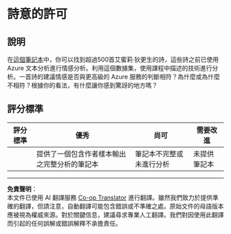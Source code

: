 <!--
CO_OP_TRANSLATOR_METADATA:
{
  "original_hash": "9d2a734deb904caff310d1a999c6bd7a",
  "translation_date": "2025-08-29T22:38:19+00:00",
  "source_file": "6-NLP/3-Translation-Sentiment/assignment.md",
  "language_code": "mo"
}
-->
# 詩意的許可

## 說明

在[這個筆記本](https://www.kaggle.com/jenlooper/emily-dickinson-word-frequency)中，你可以找到超過500首艾蜜莉·狄更生的詩，這些詩之前已使用 Azure 文本分析進行情感分析。利用這個數據集，使用課程中描述的技術進行分析。一首詩的建議情感是否與更高級的 Azure 服務的判斷相符？為什麼或為什麼不相符？根據你的看法，有什麼讓你感到驚訝的地方嗎？

## 評分標準

| 評分標準 | 優秀                                                                      | 尚可                                                  | 需要改進               |
| -------- | -------------------------------------------------------------------------- | ----------------------------------------------------- | ----------------------- |
|          | 提供了一個包含作者樣本輸出之完整分析的筆記本                               | 筆記本不完整或未進行分析                              | 未提供筆記本           |

---

**免責聲明**：  
本文件已使用 AI 翻譯服務 [Co-op Translator](https://github.com/Azure/co-op-translator) 進行翻譯。雖然我們致力於提供準確的翻譯，但請注意，自動翻譯可能包含錯誤或不準確之處。原始文件的母語版本應被視為權威來源。對於關鍵信息，建議尋求專業人工翻譯。我們對因使用此翻譯而引起的任何誤解或錯誤解釋不承擔責任。